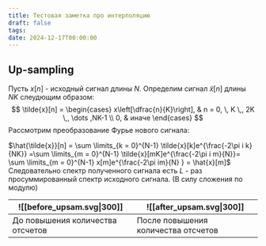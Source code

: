 ```yaml
---
title: Тестовая заметка про интерполяцию
draft: false
tags: 
date: 2024-12-17T00:00:00
---
```

 


## Up-sampling

Пусть $x[n]$ - исходный сигнал длины $N$. Определим сигнал $\tilde{x}[n]$ длины $NK$ слеудющим образом:
$$ 
\tilde{x}[n] = 
\begin{cases}
x\left[\dfrac{n}{K}\right], & n = 0, \, K \,, 2K \,, \dots ,NK-1 \\
0, & иначе
\end{cases}
$$
Рассмотрим преобразование Фурье нового сигнала:

$\hat{\tilde{x}}[n] = \sum \limits_{k = 0}^{N-1} \tilde{x}[k]e^{\frac{-2\pi i k}{NK}} =\sum \limits_{m = 0}^{N-1} \tilde{x}[mK]e^{\frac{-2\pi i m}{N}}= \sum \limits_{m = 0}^{N-1} x[m]e^{\frac{-2\pi im}{N} } = \hat{x}[m]$ 
Следовательно спектр полученного сигнала есть $L$ - раз просуммированный спектр исходного сигнала.  (В силу сложения по модулю)


| ![[before_upsam.svg\|300]]       | ![[after_upsam.svg\|300]]           |
| -------------------------------- | ----------------------------------- |
| До повышения количества отсчетов | После повышения количества отсчетов |





